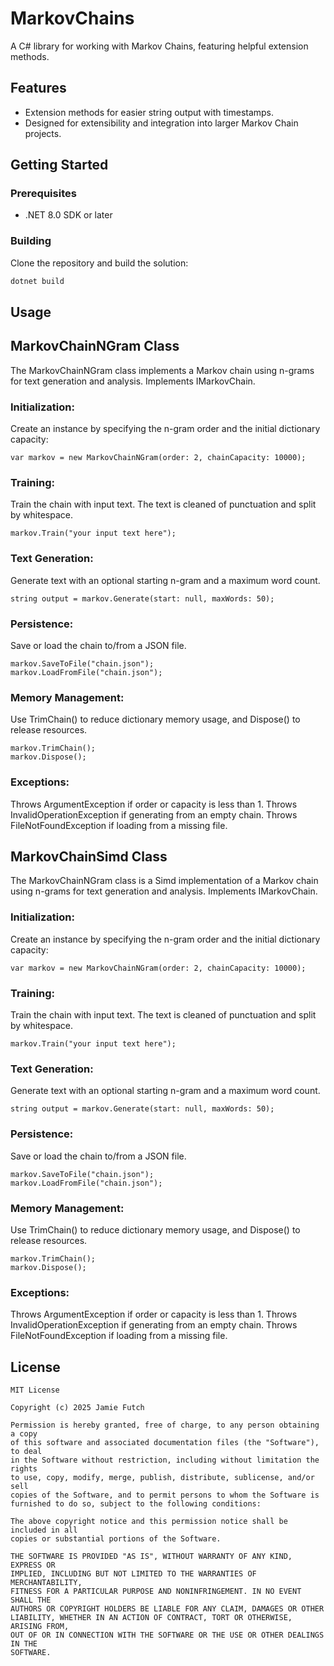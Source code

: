 # MarkovChains

A C# library for working with Markov Chains, featuring helpful extension methods.

## Features

- Extension methods for easier string output with timestamps.
- Designed for extensibility and integration into larger Markov Chain projects.

## Getting Started

### Prerequisites

- .NET 8.0 SDK or later

### Building

Clone the repository and build the solution:

```sh
dotnet build
```
## Usage

## MarkovChainNGram Class

The MarkovChainNGram class implements a Markov chain using n-grams for text generation and analysis.
Implements IMarkovChain.

### Initialization:

Create an instance by specifying the n-gram order and the initial dictionary capacity:
```
var markov = new MarkovChainNGram(order: 2, chainCapacity: 10000);
```

### Training:

Train the chain with input text. The text is cleaned of punctuation and split by whitespace.

```
markov.Train("your input text here");
```

### Text Generation:

Generate text with an optional starting n-gram and a maximum word count.

```
string output = markov.Generate(start: null, maxWords: 50);
```

### Persistence:

Save or load the chain to/from a JSON file.

```
markov.SaveToFile("chain.json");
markov.LoadFromFile("chain.json");
```

### Memory Management:

Use TrimChain() to reduce dictionary memory usage, and Dispose() to release resources.

```
markov.TrimChain();
markov.Dispose();
```

### Exceptions:

Throws ArgumentException if order or capacity is less than 1.
Throws InvalidOperationException if generating from an empty chain.
Throws FileNotFoundException if loading from a missing file.

## MarkovChainSimd Class

The MarkovChainNGram class is a Simd implementation of a Markov chain using n-grams for text generation and analysis.
Implements IMarkovChain.

### Initialization:

Create an instance by specifying the n-gram order and the initial dictionary capacity:
```
var markov = new MarkovChainNGram(order: 2, chainCapacity: 10000);
```

### Training:

Train the chain with input text. The text is cleaned of punctuation and split by whitespace.

```
markov.Train("your input text here");
```

### Text Generation:

Generate text with an optional starting n-gram and a maximum word count.

```
string output = markov.Generate(start: null, maxWords: 50);
```

### Persistence:

Save or load the chain to/from a JSON file.

```
markov.SaveToFile("chain.json");
markov.LoadFromFile("chain.json");
```

### Memory Management:

Use TrimChain() to reduce dictionary memory usage, and Dispose() to release resources.

```
markov.TrimChain();
markov.Dispose();
```

### Exceptions:

Throws ArgumentException if order or capacity is less than 1.
Throws InvalidOperationException if generating from an empty chain.
Throws FileNotFoundException if loading from a missing file.

## License

```
MIT License

Copyright (c) 2025 Jamie Futch

Permission is hereby granted, free of charge, to any person obtaining a copy
of this software and associated documentation files (the "Software"), to deal
in the Software without restriction, including without limitation the rights
to use, copy, modify, merge, publish, distribute, sublicense, and/or sell
copies of the Software, and to permit persons to whom the Software is
furnished to do so, subject to the following conditions:

The above copyright notice and this permission notice shall be included in all
copies or substantial portions of the Software.

THE SOFTWARE IS PROVIDED "AS IS", WITHOUT WARRANTY OF ANY KIND, EXPRESS OR
IMPLIED, INCLUDING BUT NOT LIMITED TO THE WARRANTIES OF MERCHANTABILITY,
FITNESS FOR A PARTICULAR PURPOSE AND NONINFRINGEMENT. IN NO EVENT SHALL THE
AUTHORS OR COPYRIGHT HOLDERS BE LIABLE FOR ANY CLAIM, DAMAGES OR OTHER
LIABILITY, WHETHER IN AN ACTION OF CONTRACT, TORT OR OTHERWISE, ARISING FROM,
OUT OF OR IN CONNECTION WITH THE SOFTWARE OR THE USE OR OTHER DEALINGS IN THE
SOFTWARE.
```